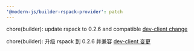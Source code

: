```yaml
---
'@modern-js/builder-rspack-provider': patch
---
```


chore(builder): update rspack to 0.2.6 and compatible [dev-client change](https://github.com/web-infra-dev/rspack/pull/3731/files#diff-6195dbe0219b3b7ba39567cf6de6d629fb3a7b78c582c6b0b2957d1425105922)

chore(builder): 升级 rspack 到 0.2.6 并兼容 [dev-client 变更](https://github.com/web-infra-dev/rspack/pull/3731/files#diff-6195dbe0219b3b7ba39567cf6de6d629fb3a7b78c582c6b0b2957d1425105922)
